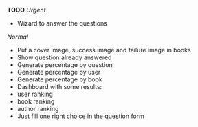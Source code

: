 **TODO**
*Urgent*
- Wizard to answer the questions

*Normal*
- Put a cover image, success image and failure image in books
- Show question already answered
- Generate percentage by question
- Generate percentage by user
- Generate percentage by book
- Dashboard with some results:
 - user ranking
 - book ranking
 - author ranking
- Just fill one right choice in the question form
